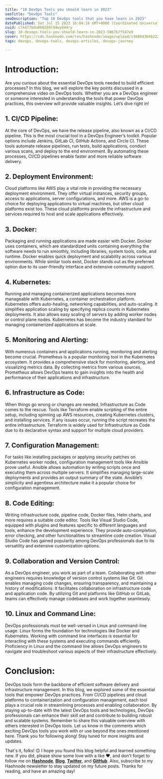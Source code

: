 ```yaml
---
title: "10 DevOps Tools you should learn in 2023"
seoTitle: "DevOps Tools"
seoDescription: "Top 10 DevOps tools that you have learn in 2023"
datePublished: Sat Jul 15 2023 16:04:16 GMT+0000 (Coordinated Universal Time)
cuid: clk477bdu000209l94wy844ry
slug: 10-devops-tools-you-should-learn-in-2023-5867b7f547e9
cover: https://cdn.hashnode.com/res/hashnode/image/upload/v1689436462221/d43cfa2e-6a90-4066-ae53-ff671c109b1b.jpeg
tags: devops, devops-tools, devops-articles, devops-journey

---
```


# **Introduction:**

Are you curious about the essential DevOps tools needed to build efficient processes? In this blog, we will explore the key points discussed in a comprehensive video on DevOps tools. Whether you are a DevOps engineer or someone interested in understanding the tools that power DevOps practices, this overview will provide valuable insights. Let’s dive right in!

## **1\. CI/CD Pipeline:**

At the core of DevOps, we have the release pipeline, also known as a CI/CD pipeline. This is the most crucial tool in a DevOps Engineer’s toolkit. Popular options include Jenkins, GitLab CI, GitHub Actions, and Circle CI. These tools automate release pipelines, run tests, build applications, conduct various scans, and deploy to the end environment. By automating these processes, CI/CD pipelines enable faster and more reliable software delivery.

## 2\. Deployment Environment:

Cloud platforms like AWS play a vital role in providing the necessary deployment environment. They offer virtual instances, security groups, access to applications, server configurations, and more. AWS is a go-to choice for deploying applications to virtual machines, but other cloud platforms exist too. These cloud platforms provide the infrastructure and services required to host and scale applications effectively.

## 3\. Docker:

Packaging and running applications are made easier with Docker. Docker uses containers, which are standardized units containing everything the software needs to run smoothly, including libraries, system tools, code, and runtime. Docker enables quick deployment and scalability across various environments. While similar tools exist, Docker stands out as the preferred option due to its user-friendly interface and extensive community support.

## 4\. Kubernetes:

Running and managing containerized applications becomes more manageable with Kubernetes, a container orchestration platform. Kubernetes offers auto-healing, networking capabilities, and auto-scaling. It simplifies application scaling by specifying replica counts in Kubernetes deployments. It also allows easy scaling of servers by adding worker nodes or control plane nodes. Kubernetes has become the industry standard for managing containerized applications at scale.

## 5\. Monitoring and Alerting:

With numerous containers and applications running, monitoring and alerting become crucial. Prometheus is a popular monitoring tool in the Kubernetes ecosystem. It provides a comprehensive stack for monitoring, alerting, and visualizing metrics data. By collecting metrics from various sources, Prometheus allows DevOps teams to gain insights into the health and performance of their applications and infrastructure.

## 6\. Infrastructure as Code:

When things go wrong or changes are needed, Infrastructure as Code comes to the rescue. Tools like Terraform enable scripting of the entire setup, including spinning up AWS resources, creating Kubernetes clusters, and installing services. If any issues occur, running the script recreates the entire infrastructure. Terraform is widely used for Infrastructure as Code due to its declarative syntax and support for multiple cloud providers.

## 7\. Configuration Management:

For tasks like installing packages or applying security patches on Kubernetes worker nodes, configuration management tools like Ansible prove useful. Ansible allows automation by writing scripts once and executing them across multiple servers. It simplifies managing large-scale deployments and provides an output summary of the state. Ansible’s simplicity and agentless architecture make it a popular choice for configuration management.

## 8\. Code Editing:

Writing infrastructure code, pipeline code, Docker files, Helm charts, and more requires a suitable code editor. Tools like Visual Studio Code, equipped with plugins and features specific to different languages and tools, enhance the development experience. They provide auto-completion, error checking, and other functionalities to streamline code creation. Visual Studio Code has gained popularity among DevOps professionals due to its versatility and extensive customization options.

## 9\. Collaboration and Version Control:

As a DevOps engineer, you work as part of a team. Collaborating with other engineers requires knowledge of version control systems like Git. Git enables managing code changes, ensuring transparency, and maintaining a history of modifications. It facilitates collaboration on infrastructure code and application code. By utilizing Git and platforms like GitHub or GitLab, teams can effectively manage codebases and work together seamlessly.

## 10\. Linux and Command Line:

DevOps professionals must be well-versed in Linux and command-line usage. Linux forms the foundation for technologies like Docker and Kubernetes. Working with command line interfaces is essential for interacting with these systems and executing commands efficiently. Proficiency in Linux and the command line allows DevOps engineers to navigate and troubleshoot various aspects of their infrastructure effectively.

# Conclusion:

DevOps tools form the backbone of efficient software delivery and infrastructure management. In this blog, we explored some of the essential tools that empower DevOps practices. From CI/CD pipelines and cloud platforms to containerization and configuration management, each tool plays a crucial role in streamlining processes and enabling collaboration. By staying up-to-date with the latest DevOps tools and technologies, DevOps professionals can enhance their skill set and contribute to building robust and scalable systems. Remember to share this valuable overview with others interested in DevOps tools. Let us know in the comments which exciting DevOps tools you work with or use beyond the ones mentioned here. Thank you for following along! Stay tuned for more insights and updates.

That's it, folks! 😊 I hope you found this blog helpful and learned something new. If you did, please show some love with a like ❤, and don't forget to follow me on [**Hashnode**](https://hashnode.com/@KelvinParmar), [**Blog**](https://kelvin-parmar.hashnode.dev/), [**Twitter**](https://twitter.com/Kelvinparmar12), and [**GitHub**](https://github.com/kelvinparmar). Also, subscribe to my Hashnode newsletter to stay updated on my future posts. Thanks for reading, and have an amazing day!